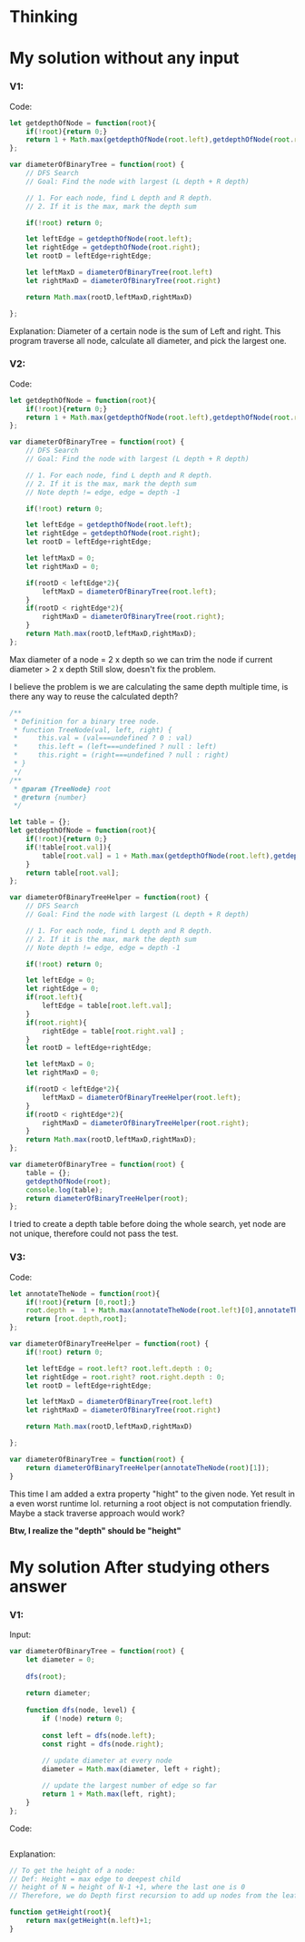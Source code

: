 # Thinking



# My solution without any input

### V1:
Code:
```js
let getdepthOfNode = function(root){
    if(!root){return 0;}
    return 1 + Math.max(getdepthOfNode(root.left),getdepthOfNode(root.right));
};

var diameterOfBinaryTree = function(root) {
    // DFS Search
    // Goal: Find the node with largest (L depth + R depth)

    // 1. For each node, find L depth and R depth.
    // 2. If it is the max, mark the depth sum

    if(!root) return 0;

    let leftEdge = getdepthOfNode(root.left);
    let rightEdge = getdepthOfNode(root.right);
    let rootD = leftEdge+rightEdge;

    let leftMaxD = diameterOfBinaryTree(root.left)
    let rightMaxD = diameterOfBinaryTree(root.right)

    return Math.max(rootD,leftMaxD,rightMaxD)

};

```
Explanation:
Diameter of a certain node is the sum of Left and right.
This program traverse all node, calculate all diameter, and pick the largest one. 

### V2:
Code:
```js
let getdepthOfNode = function(root){
    if(!root){return 0;}
    return 1 + Math.max(getdepthOfNode(root.left),getdepthOfNode(root.right));
};

var diameterOfBinaryTree = function(root) {
    // DFS Search
    // Goal: Find the node with largest (L depth + R depth)

    // 1. For each node, find L depth and R depth.
    // 2. If it is the max, mark the depth sum
    // Note depth != edge, edge = depth -1

    if(!root) return 0;

    let leftEdge = getdepthOfNode(root.left);
    let rightEdge = getdepthOfNode(root.right);
    let rootD = leftEdge+rightEdge;

    let leftMaxD = 0;
    let rightMaxD = 0;

    if(rootD < leftEdge*2){
        leftMaxD = diameterOfBinaryTree(root.left);
    }
    if(rootD < rightEdge*2){
        rightMaxD = diameterOfBinaryTree(root.right);
    }
    return Math.max(rootD,leftMaxD,rightMaxD);
};

```
Max diameter of a node = 2 x depth
so we can trim the node if current diameter > 2 x depth 
Still slow, doesn't fix the problem.

I believe the problem is we are calculating the same depth multiple time, is there any way to reuse the calculated depth?

```js
/**
 * Definition for a binary tree node.
 * function TreeNode(val, left, right) {
 *     this.val = (val===undefined ? 0 : val)
 *     this.left = (left===undefined ? null : left)
 *     this.right = (right===undefined ? null : right)
 * }
 */
/**
 * @param {TreeNode} root
 * @return {number}
 */

let table = {};
let getdepthOfNode = function(root){
    if(!root){return 0;}
    if(!table[root.val]){
        table[root.val] = 1 + Math.max(getdepthOfNode(root.left),getdepthOfNode(root.right));
    }
    return table[root.val];
};

var diameterOfBinaryTreeHelper = function(root) {
    // DFS Search
    // Goal: Find the node with largest (L depth + R depth)

    // 1. For each node, find L depth and R depth.
    // 2. If it is the max, mark the depth sum
    // Note depth != edge, edge = depth -1

    if(!root) return 0;

    let leftEdge = 0;
    let rightEdge = 0;
    if(root.left){
        leftEdge = table[root.left.val];
    }
    if(root.right){
        rightEdge = table[root.right.val] ;
    }
    let rootD = leftEdge+rightEdge;

    let leftMaxD = 0;
    let rightMaxD = 0;

    if(rootD < leftEdge*2){
        leftMaxD = diameterOfBinaryTreeHelper(root.left);
    }
    if(rootD < rightEdge*2){
        rightMaxD = diameterOfBinaryTreeHelper(root.right);
    }
    return Math.max(rootD,leftMaxD,rightMaxD);
};

var diameterOfBinaryTree = function(root) {
    table = {};
    getdepthOfNode(root);
    console.log(table);
    return diameterOfBinaryTreeHelper(root);
};
```
I tried to create a depth table before doing the whole search, yet node are not unique, therefore could not pass the test.


### V3:
Code:
```js
let annotateTheNode = function(root){
    if(!root){return [0,root];}
    root.depth =  1 + Math.max(annotateTheNode(root.left)[0],annotateTheNode(root.right)[0]);
    return [root.depth,root];
};

var diameterOfBinaryTreeHelper = function(root) {
    if(!root) return 0;

    let leftEdge = root.left? root.left.depth : 0;
    let rightEdge = root.right? root.right.depth : 0;
    let rootD = leftEdge+rightEdge;

    let leftMaxD = diameterOfBinaryTree(root.left)
    let rightMaxD = diameterOfBinaryTree(root.right)

    return Math.max(rootD,leftMaxD,rightMaxD)

};

var diameterOfBinaryTree = function(root) {
    return diameterOfBinaryTreeHelper(annotateTheNode(root)[1]);
}
```

This time I am  added a extra property "hight" to the given node.
Yet result in a even worst runtime lol.
returning a root object is not computation friendly.
Maybe a stack traverse approach would work?

**Btw, I realize the "depth" should be "height"**

# My solution After studying others answer

### V1: 
Input:
```js
var diameterOfBinaryTree = function(root) {
    let diameter = 0;
    
    dfs(root);
    
    return diameter;
    
    function dfs(node, level) {
        if (!node) return 0;
        
        const left = dfs(node.left);
        const right = dfs(node.right);
        
        // update diameter at every node
        diameter = Math.max(diameter, left + right);

        // update the largest number of edge so far
        return 1 + Math.max(left, right);
    }
};
```
Code:
```js

```
Explanation:

```js
// To get the height of a node:
// Def: Height = max edge to deepest child
// height of N = height of N-1 +1, where the last one is 0
// Therefore, we do Depth first recursion to add up nodes from the leaf

function getHeight(root){
	return max(getHeight(n.left)+1;
}
```